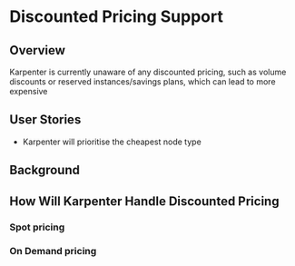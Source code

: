 # Discounted Pricing Support

## Overview

Karpenter is currently unaware of any discounted pricing, such as volume discounts or reserved instances/savings plans, which can lead to more expensive 

## User Stories

* Karpenter will prioritise the cheapest node type

## Background

## How Will Karpenter Handle Discounted Pricing

### Spot pricing

### On Demand pricing
